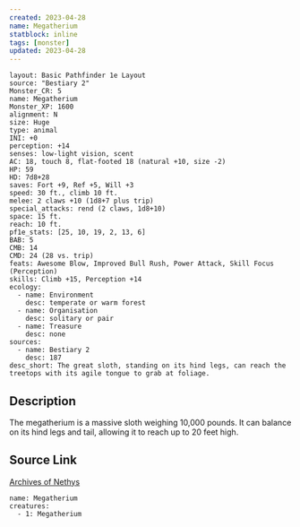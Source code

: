 ```yaml
---
created: 2023-04-28
name: Megatherium
statblock: inline
tags: [monster]
updated: 2023-04-28
---
```

```statblock
layout: Basic Pathfinder 1e Layout
source: "Bestiary 2"
Monster_CR: 5
name: Megatherium
Monster_XP: 1600
alignment: N
size: Huge
type: animal
INI: +0
perception: +14
senses: low-light vision, scent
AC: 18, touch 8, flat-footed 18 (natural +10, size -2)
HP: 59
HD: 7d8+28
saves: Fort +9, Ref +5, Will +3
speed: 30 ft., climb 10 ft.
melee: 2 claws +10 (1d8+7 plus trip)
special_attacks: rend (2 claws, 1d8+10)
space: 15 ft.
reach: 10 ft.
pf1e_stats: [25, 10, 19, 2, 13, 6]
BAB: 5
CMB: 14
CMD: 24 (28 vs. trip)
feats: Awesome Blow, Improved Bull Rush, Power Attack, Skill Focus (Perception)
skills: Climb +15, Perception +14
ecology:
  - name: Environment
    desc: temperate or warm forest
  - name: Organisation
    desc: solitary or pair
  - name: Treasure
    desc: none
sources:
  - name: Bestiary 2
    desc: 187
desc_short: The great sloth, standing on its hind legs, can reach the treetops with its agile tongue to grab at foliage.
```
## Description
The megatherium is a massive sloth weighing 10,000 pounds. It can balance on its hind legs and tail, allowing it to reach up to 20 feet high.
## Source Link
[Archives of Nethys](https://aonprd.com/MonsterDisplay.aspx?ItemName=Megatherium)
```encounter-table
name: Megatherium
creatures:
  - 1: Megatherium
```
